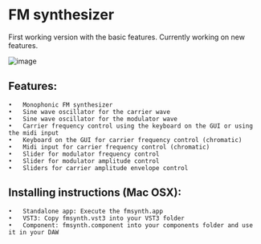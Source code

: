 # FM synthesizer

First working version with the basic features. Currently working on new features.

![image](https://user-images.githubusercontent.com/66480309/142676975-767126d1-5679-44d4-af08-0062d7eb3de3.png)

## Features:
	•	Monophonic FM synthesizer
	•	Sine wave oscillator for the carrier wave
	•	Sine wave oscillator for the modulator wave
	•	Carrier frequency control using the keyboard on the GUI or using the midi input
	•	Keyboard on the GUI for carrier frequency control (chromatic)
	•	Midi input for carrier frequency control (chromatic)
	•	Slider for modulator frequency control
	•	Slider for modulator amplitude control
	•	Sliders for carrier amplitude envelope control

## Installing instructions (Mac OSX):
	•	Standalone app: Execute the fmsynth.app
  	•	VST3: Copy fmsynth.vst3 into your VST3 folder
	•	Component: fmsynth.component into your components folder and use it in your DAW
